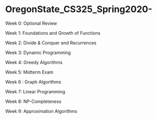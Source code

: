 # OregonState_CS325_Spring2020-

Week 0: Optional Review

Week 1: Foundations and Growth of Functions

Week 2: Divide & Conquer and Recurrences

Week 3: Dynamic Programming

Week 4: Greedy Algorithms

Week 5: Midterm Exam

Week 6 : Graph Algorithms

Week 7: Linear Programming

Week 8: NP-Completeness

Week 9: Approximation Algorithms
